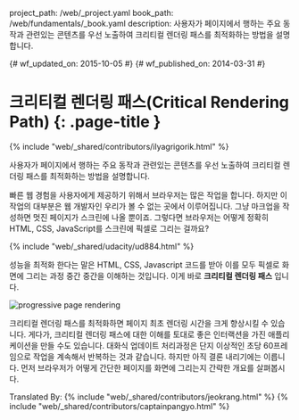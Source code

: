 project_path: /web/_project.yaml
book_path: /web/fundamentals/_book.yaml
description: 사용자가 페이지에서 행하는 주요 동작과 관련있는 콘텐츠를 우선 노출하여 크리티컬 렌더링 패스를 최적화하는 방법을 설명합니다.

{# wf_updated_on: 2015-10-05 #}
{# wf_published_on: 2014-03-31 #}

# 크리티컬 렌더링 패스(Critical Rendering Path) {: .page-title }

{% include "web/_shared/contributors/ilyagrigorik.html" %}

사용자가 페이지에서 행하는 주요 동작과 관련있는 콘텐츠를 우선 노출하여 크리티컬 렌더링 패스를 최적화하는 방법을 설명합니다.

빠른 웹 경험을 사용자에게 제공하기 위해서 브라우저는 많은 작업을 합니다. 하지만 이 작업의 대부분은 웹 개발자인 우리가 볼 수 없는 곳에서 이루어집니다. 그냥 마크업을 작성하면 멋진 페이지가 스크린에 나올 뿐이죠. 그렇다면 브라우저는 어떻게 정확히 HTML, CSS, JavaScript를 스크린에 픽셀로 그리는 걸까요?
  
{% include "web/_shared/udacity/ud884.html" %}


성능을 최적화 한다는 말은 HTML, CSS, Javascript 코드를 받아 이를 모두 픽셀로 화면에 그리는 과정 중간 중간을 이해하는 것입니다. 이게 바로 **크리티컬 렌더링 패스** 입니다.

<img src="images/progressive-rendering.png" class="center" alt="progressive page rendering">

크리티컬 렌더링 패스를 최적화하면 페이지 최초 렌더링 시간을 크게 향상시킬 수 있습니다. 게다가, 크리티컬 렌더링 패스에 대한 이해를 토대로 좋은 인터랙션을 가진 애플리케이션을 만들 수도 있습니다. 대화식 업데이트 처리과정은 단지 이상적인 초당 60프레임으로 작업을 계속해서 반복하는 것과 같습니다. 하지만 아직 결론 내리기에는 이릅니다. 먼저 브라우저가 어떻게 간단한 페이지를 화면에 그리는지 간략한 개요를 살펴봅시다.

Translated By: 
{% include "web/_shared/contributors/jeokrang.html" %}
{% include "web/_shared/contributors/captainpangyo.html" %}
